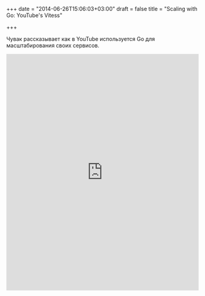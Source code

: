 +++
date = "2014-06-26T15:06:03+03:00"
draft = false
title = "Scaling with Go: YouTube's Vitess"

+++

<p>Чувак рассказывает как в YouTube используется Go для масштабирования своих сервисов.</p>
 <iframe width="100%" height="620" src="https://www.youtube.com/embed/midJ6b1LkA0" frameborder="0" allowfullscreen></iframe>